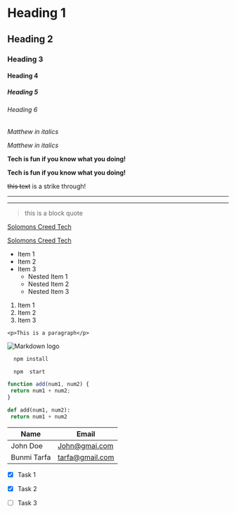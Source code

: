 <!-- Heading -->
# Heading 1
## Heading 2
### Heading 3
#### Heading 4
##### Heading 5
###### Heading 6

<!-- Italics-->

_Matthew in italics_

*Matthew in italics*

<!-- Bold-->

**Tech is fun if you know what you doing!**

__Tech is fun if you know what you doing!__

<!-- Strikethrough-->

~~this text~~ is a strike through!

<!-- Horizontal Rule-->


___
---

<!-- BlockQuote-->

> this is a block quote

<!-- Links-->

[Solomons Creed Tech](www.solomoncreed.com)

[Solomons Creed Tech](www.solomoncreed.com "Solomon's Creed")

<!-- UL-->

* Item 1
* Item 2
* Item 3    
   * Nested Item 1
   * Nested Item 2
   * Nested Item 3

<!-- OL-->

1. Item 1
1. Item 2
1. Item 3
   

<!-- Inline code Block-->

`<p>This is a paragraph</p>`

<!-- Images-->

![Markdown logo](https://markdown-here.com/img/icon256.png)

<!-- Github Markdown-->

<!-- Code Blocks-->

```bash
  npm install

  npm  start
 ```
 
 ```javascript
 function add(num1, num2) {
  return num1 + num2;
 } 
 ```


 ```python
 def add(num1, num2): 
  return num1 + num2
 ```

 <!-- Tables-->

 |Name        | Email           |
 | ---------- | --------------  |
 | John Doe   | John@gmai.com   |
 |Bunmi Tarfa | tarfa@gmail.com |


<!-- Task List-->

* [x] Task 1
* [x] Task 2
* [ ] Task 3










